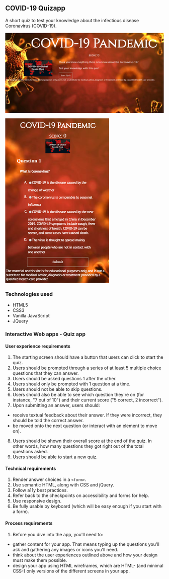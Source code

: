 ## COVID-19 Quizapp

A short quiz to test your knowledge about the infectious disease Coronavirus (COVID-19).

![Desktop](img/desktop.png)

![Mobile](img/mobile.png)

### Technologies used
- HTML5
- CSS3
- Vanilla JavaScript
- JQuery

### Interactive Web apps - Quiz app

#### User experience requirements

1. The starting screen should have a button that users can click to start the quiz.
2. Users should be prompted through a series of at least 5 multiple choice questions that they can answer.
3. Users should be asked questions 1 after the other.
4. Users should only be prompted with 1 question at a time.
5. Users should not be able to skip questions.
6. Users should also be able to see which question they're on (for instance, "7 out of 10") and their current score ("5 correct, 2 incorrect").
7. Upon submitting an answer, users should:
- receive textual feedback about their answer. If they were incorrect, they should be told the correct answer.
- be moved onto the next question (or interact with an element to move on).
8. Users should be shown their overall score at the end of the quiz. In other words, how many questions they got right out of the total questions asked.
9. Users should be able to start a new quiz.

#### Technical requirements

1. Render answer choices in a ```<form>```.
2. Use semantic HTML, along with CSS and jQuery.
3. Follow a11y best practices.
4. Refer back to the checkpoints on accessibility and forms for help.
5. Use responsive design.
6. Be fully usable by keyboard (which will be easy enough if you start with a form).

#### Process requirements
1. Before you dive into the app, you'll need to:

- gather content for your app. That means typing up the questions you'll ask and gathering any images or icons you'll need.
- think about the user experiences outlined above and how your design must make them possible.
- design your app using HTML wireframes, which are HTML- (and minimal CSS-) only versions of the different screens in your app.


